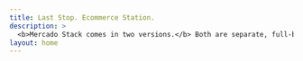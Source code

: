 ```yaml
---
title: Last Stop. Ecommerce Station.
description: >
  <b>Mercado Stack comes in two versions.</b> Both are separate, full-blown Mercado Stack platforms with practically identical feature sets. For different type of Companies.
layout: home
---
```


